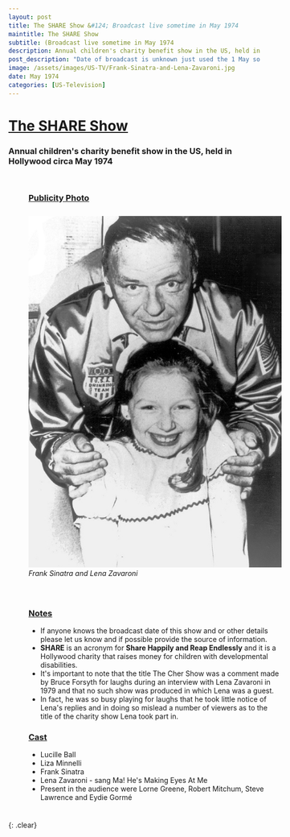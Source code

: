 ```yaml
---
layout: post
title: The SHARE Show &#124; Broadcast live sometime in May 1974
maintitle: The SHARE Show
subtitle: (Broadcast live sometime in May 1974
description: Annual children's charity benefit show in the US, held in Hollywood circa May 1974.
post_description: "Date of broadcast is unknown just used the 1 May so that it can be listed in this post section: Annual children's charity benefit show in the US, held circa Hollywood during May 1974."
image: /assets/images/US-TV/Frank-Sinatra-and-Lena-Zavaroni.jpg
date: May 1974
categories: [US-Television]
---
```


<h1 id="share-show"><a href="#share-show">The SHARE Show</a></h1>

### Annual children's charity benefit show in the US, held in Hollywood circa May 1974

<figure class="fig1">
<figcaption>
<h3 id="publicity-photo"><a href="#publicity-photo">Publicity Photo</a></h3>
</figcaption>
<a href="/assets/images/US-TV/Frank-Sinatra-and-Lena-Zavaroni.jpg"><img src="/assets/images/US-TV/Frank-Sinatra-and-Lena-Zavaroni.jpg" class="full-width zoom-in"></a>
<figcaption>
<cite>Frank Sinatra and Lena Zavaroni</cite>
</figcaption>
</figure>

<figure class="fig2">
<figcaption>
<h3 id="notes"><a href="#notes">Notes</a></h3>
<ul>
<li>If anyone knows the broadcast date of this show and or other details please let us know and if possible provide the source of information.</li>
<li><strong>SHARE</strong> is an acronym for <strong>Share Happily and Reap Endlessly</strong> and it is a Hollywood charity that raises money for children with developmental disabilities.</li>
<li>It's important to note that the title The Cher Show was a comment made by Bruce Forsyth for laughs during an interview with Lena Zavaroni in 1979 and that no such show was produced in which Lena was a guest.</li>
<li>In fact, he was so busy playing for laughs that he took little notice of Lena's replies and in doing so mislead a number of viewers as to the title of the charity show Lena took part in.</li>
</ul>
<h3 id="cast"><a href="#cast">Cast</a></h3>
<ul>
<li>Lucille Ball</li>
<li>Liza Minnelli</li>
<li>Frank Sinatra</li>
<li>Lena Zavaroni - sang Ma! He's Making Eyes At Me</li>
<li>Present in the audience were Lorne Greene, Robert Mitchum, Steve Lawrence and Eydie Gorm&#233;</li>
</ul>
</figcaption>
</figure>

<br />{: .clear}

<style>
.post-header {display: none;}

.dt-published {display: none;}

.fig1 {float:left; width:49%;}
figcaption {float:left; width:100%;}

.fig2 {float:right; width:49%;}
figcaption {float:left; width:100%;}

@media screen and (orientation:portrait) {
.fig1, .fig2 {float:left; width:100%;}
figcaption {float:left; width:100%; margin-bottom: 10px;}
}
</style>

